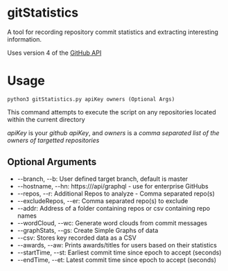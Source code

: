 # gitStatistics
A tool for recording repository commit statistics and extracting interesting information.

Uses version 4 of the [GitHub API](https://docs.github.com/en/graphql)
# Usage
```python3 gitStatistics.py apiKey owners (Optional Args)```

This command attempts to execute the script on any repositories located within the current directory

*apiKey* is your *github apiKey*, and *owners* is a *comma separated list of the owners of targetted repositories*

## Optional Arguments
- --branch, --b: User defined target branch, default is master
- --hostname, --hn: https://<user specified hostname>/api/graphql - use for enterprise GitHubs
- --repos, --r: Additional Repos to analyze - Comma separated repo(s)
- --excludeRepos, --er: Comma separated repo(s) to exclude
- --addr: Address of a folder containing repos or csv containing repo names
- --wordCloud, --wc: Generate word clouds from commit messages
- --graphStats, --gs: Create Simple Graphs of data
- --csv: Stores key recorded data as a CSV
- --awards, --aw: Prints awards/titles for users based on their statistics
- --startTime, --st: Earliest commit time since epoch to accept (seconds)
- --endTime, --et: Latest commit time since epoch to accept (seconds)
